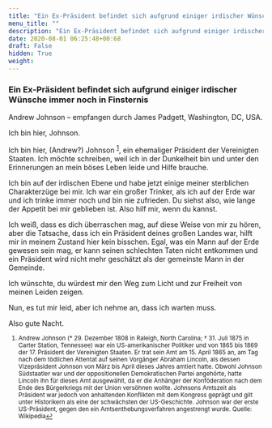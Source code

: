 ```yaml
---
title: "Ein Ex-Präsident befindet sich aufgrund einiger irdischer Wünsche immer noch in Finsternis"
menu_title: ""
description: "Ein Ex-Präsident befindet sich aufgrund einiger irdischer Wünsche immer noch in Finsternis"
date: 2020-08-01 06:25:48+00:68
draft: False
hidden: True
weight:
---
```

### Ein Ex-Präsident befindet sich aufgrund einiger irdischer Wünsche immer noch in Finsternis

Andrew Johnson – empfangen durch James Padgett, Washington, DC, USA.

Ich bin hier, Johnson.

Ich bin hier, (Andrew?) Johnson <sup id="a1">[1](#f1)</sup>, ein ehemaliger Präsident der Vereinigten Staaten. Ich möchte schreiben, weil ich in der Dunkelheit bin und unter den Erinnerungen an mein böses Leben leide und Hilfe brauche.

Ich bin auf der irdischen Ebene und habe jetzt einige meiner sterblichen Charakterzüge bei mir. Ich war ein großer Trinker, als ich auf der Erde war und ich trinke immer noch und bin nie zufrieden. Du siehst also, wie lange der Appetit bei mir geblieben ist. Also hilf mir, wenn du kannst.

Ich weiß, dass es dich überraschen mag, auf diese Weise von mir zu hören, aber die Tatsache, dass ich ein Präsident deines großen Landes war, hilft mir in meinem Zustand hier kein bisschen. Egal, was ein Mann auf der Erde gewesen sein mag, er kann seinen schlechten Taten nicht entkommen und ein Präsident wird nicht mehr geschätzt als der gemeinste Mann in der Gemeinde.

Ich wünschte, du würdest mir den Weg zum Licht und zur Freiheit von meinen Leiden zeigen.

Nun, es tut mir leid, aber ich nehme an, dass ich warten muss.

Also gute Nacht.
<small>

1. <large id="f1"> Andrew Johnson (* 29. Dezember 1808 in Raleigh, North Carolina; † 31. Juli 1875 in Carter Station, Tennessee) war ein US-amerikanischer Politiker und von 1865 bis 1869 der 17. Präsident der Vereinigten Staaten. Er trat sein Amt am 15. April 1865 an, am Tag nach dem tödlichen Attentat auf seinen Vorgänger Abraham Lincoln, als dessen Vizepräsident Johnson von März bis April dieses Jahres amtiert hatte. Obwohl Johnson Südstaatler war und der oppositionellen Demokratischen Partei angehörte, hatte Lincoln ihn für dieses Amt ausgewählt, da er die Anhänger der Konföderation nach dem Ende des Bürgerkriegs mit der Union versöhnen wollte. Johnsons Amtszeit als Präsident war jedoch von anhaltenden Konflikten mit dem Kongress geprägt und gilt unter Historikern als eine der schwächsten der US-Geschichte. Johnson war der erste US-Präsident, gegen den ein Amtsenthebungsverfahren angestrengt wurde. Quelle: Wikipedia[↩](#a1)
